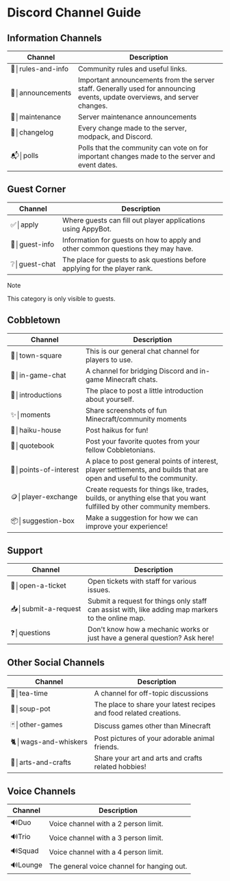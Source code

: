 # Discord Channel Guide

## Information Channels
| Channel                        | Description                                                                                                                |
|--------------------------------|----------------------------------------------------------------------------------------------------------------------------|
| <nobr>📜│rules-and-info</nobr> | Community rules and useful links.                                                                                          |
| <nobr>🔔│announcements</nobr>  | Important announcements from the server staff. Generally used for announcing events, update overviews, and server changes. |
| <nobr>🚧│maintenance</nobr>    | Server maintenance announcements                                                                                           |
| <nobr>📕│changelog</nobr>      | Every change made to the server, modpack, and Discord.                                                                     |
| <nobr>📬│polls</nobr>          | Polls that the community can vote on for important changes made to the server and event dates.                             |

## Guest Corner
| Channel                    | Description                                                                      |
|----------------------------|----------------------------------------------------------------------------------|
| <nobr>✅│apply</nobr>       | Where guests can fill out player applications using AppyBot.                     |
| <nobr>🔰│guest-info</nobr> | Information for guests on how to apply and other common questions they may have. |
| <nobr>❔│guest-chat</nobr>  | The place for guests to ask questions before applying for the player rank.       |

> [!NOTE]
> This category is only visible to guests.

## Cobbletown
| Channel                            | Description                                                                                                           |
|------------------------------------|-----------------------------------------------------------------------------------------------------------------------|
| <nobr>💬│town-square</nobr>        | This is our general chat channel for players to use.                                                                  |
| <nobr>🎉│in-game-chat</nobr>       | A channel for bridging Discord and in-game Minecraft chats.                                                           |
| <nobr>👋│introductions</nobr>      | The place to post a little introduction about yourself.                                                               |
| <nobr>✨│moments</nobr>             | Share screenshots of fun Minecraft/community moments                                                                  |
| <nobr>🌸│haiku-house</nobr>        | Post haikus for fun!                                                                                                  |
| <nobr>📖│quotebook</nobr>          | Post your favorite quotes from your fellow Cobbletonians.                                                             |
| <nobr>📍│points-of-interest</nobr> | A place to post general points of interest, player settlements, and builds that are open and useful to the community. |
| <nobr>🪙│player-exchange</nobr>    | Create requests for things like, trades, builds, or anything else that you want fulfilled by other community members. |
| <nobr>📦│suggestion-box</nobr>     | Make a suggestion for how we can improve your experience!                                                             |

## Support
| Channel                       | Description                                                                                        |
|-------------------------------|----------------------------------------------------------------------------------------------------|
| <nobr>🎫│open-a-ticket</nobr> | Open tickets with staff for various issues.                                                        |
| <nobr>📥│submit-a-request     | Submit a request for things only staff can assist with, like adding map markers to the online map. |
| <nobr>❓│questions</nobr>      | Don't know how a mechanic works or just have a general question? Ask here!                         |

## Other Social Channels
| Channel                           | Description                                                        |
|-----------------------------------|--------------------------------------------------------------------|
| <nobr>🧋│tea-time</nobr>          | A channel for off-topic discussions                                |
| <nobr>🍲│soup-pot</nobr>          | The place to share your latest recipes and food related creations. |
| <nobr>🃏│other-games</nobr>       | Discuss games other than Minecraft                                 |
| <nobr>🐈│wags-and-whiskers</nobr> | Post pictures of your adorable animal friends.                     |
| <nobr>🎨│arts-and-crafts</nobr>   | Share your art and arts and crafts related hobbies!                |

## Voice Channels
| Channel               | Description                                |
|-----------------------|--------------------------------------------|
| <nobr>🔊Duo</nobr>    | Voice channel with a 2 person limit.       |
| <nobr>🔊Trio</nobr>   | Voice channel with a 3 person limit.       |
| <nobr>🔊Squad</nobr>  | Voice channel with a 4 person limit.       |
| <nobr>🔊Lounge</nobr> | The general voice channel for hanging out. |